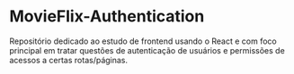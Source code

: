 # MovieFlix-Authentication
Repositório dedicado ao estudo de frontend usando o React e com foco principal em tratar questões de autenticação de usuários e permissões de acessos a certas rotas/páginas.
